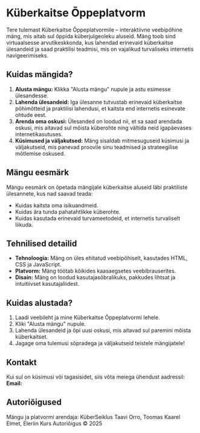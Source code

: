 # Küberkaitse Õppeplatvorm

Tere tulemast Küberkaitse Õppeplatvormile – interaktiivne veebipõhine mäng, mis aitab sul õppida küberjulgeoleku aluseid. Mäng toob sind virtuaalsesse arvutikeskkonda, kus lahendad erinevaid küberkaitse ülesandeid ja saad praktilisi teadmisi, mis on vajalikud turvaliseks internetis navigeerimiseks.

## Kuidas mängida?

1. **Alusta mängu:** Klikka "Alusta mängu" nupule ja astu esimesse ülesandesse.
2. **Lahenda ülesandeid:** Iga ülesanne tutvustab erinevaid küberkaitse põhimõtteid ja praktilisi lahendusi, et kaitsta end internetis esinevate ohtude eest.
3. **Arenda oma oskusi:** Ülesanded on loodud nii, et sa saad arendada oskusi, mis aitavad sul mõista küberohte ning vältida neid igapäevases internetikasutuses.
4. **Küsimused ja väljakutsed:** Mäng sisaldab mitmesuguseid küsimusi ja väljakutseid, mis panevad proovile sinu teadmised ja strateegilise mõtlemise oskused.

## Mängu eesmärk

Mängu eesmärk on õpetada mängijale küberkaitse aluseid läbi praktiliste ülesannete, kus nad saavad teada:
- Kuidas kaitsta oma isikuandmeid.
- Kuidas ära tunda pahatahtlikke küberohte.
- Kuidas kasutada erinevaid turvameetodeid, et internetis turvaliselt liikuda.

## Tehnilised detailid

- **Tehnoloogia:** Mäng on üles ehitatud veebipõhiselt, kasutades HTML, CSS ja JavaScript.
- **Platvorm:** Mäng töötab kõikides kaasaegsetes veebibrauserites.
- **Disain:** Mäng on loodud kasutajasõbralikuks, pakkudes lihtsat ja intuitiivset kasutajaliidest.

## Kuidas alustada?

1. Laadi veebileht ja mine Küberkaitse Õppeplatvormi lehele.
2. Kliki "Alusta mängu" nupule.
3. Lahenda ülesandeid ja õpi uusi oskusi, mis aitavad sul paremini mõista küberkaitset.
4. Jagage oma tulemusi sõpradega ja väljakutseid teistele mängijatele!



## Kontakt

Kui sul on küsimusi või tagasisidet, siis võta meiega ühendust aadressil:  
**Email:** 

## Autoriõigused

Mängu ja platvormi arendaja: KüberSeiklus
Taavi Orro, Toomas Kaarel Elmet, Eleriin Kurs 
Autoriõigus © 2025


